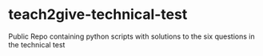# teach2give-technical-test
Public Repo containing python scripts with solutions to the six questions in the technical test
